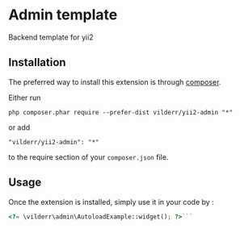 Admin template
==============
Backend template for yii2

Installation
------------

The preferred way to install this extension is through [composer](http://getcomposer.org/download/).

Either run

```
php composer.phar require --prefer-dist vilderr/yii2-admin "*"
```

or add

```
"vilderr/yii2-admin": "*"
```

to the require section of your `composer.json` file.


Usage
-----

Once the extension is installed, simply use it in your code by  :

```php
<?= \vilderr\admin\AutoloadExample::widget(); ?>```